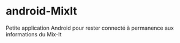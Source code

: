 android-MixIt
=============

Petite application Android pour rester connecté à permanence aux informations du Mix-It